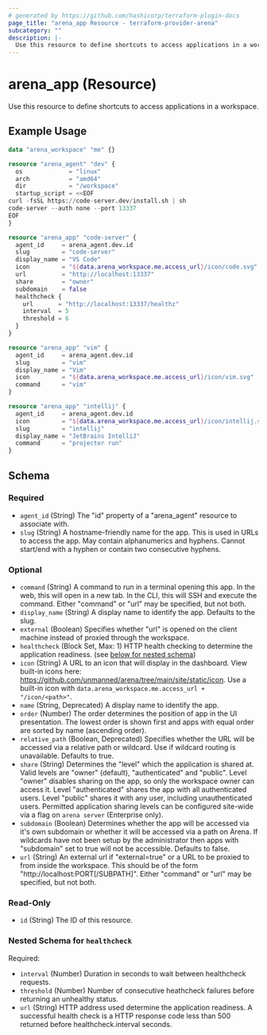 ```yaml
---
# generated by https://github.com/hashicorp/terraform-plugin-docs
page_title: "arena_app Resource - terraform-provider-arena"
subcategory: ""
description: |-
  Use this resource to define shortcuts to access applications in a workspace.
---
```


# arena_app (Resource)

Use this resource to define shortcuts to access applications in a workspace.

## Example Usage

```terraform
data "arena_workspace" "me" {}

resource "arena_agent" "dev" {
  os             = "linux"
  arch           = "amd64"
  dir            = "/workspace"
  startup_script = <<EOF
curl -fsSL https://code-server.dev/install.sh | sh
code-server --auth none --port 13337
EOF
}

resource "arena_app" "code-server" {
  agent_id     = arena_agent.dev.id
  slug         = "code-server"
  display_name = "VS Code"
  icon         = "${data.arena_workspace.me.access_url}/icon/code.svg"
  url          = "http://localhost:13337"
  share        = "owner"
  subdomain    = false
  healthcheck {
    url       = "http://localhost:13337/healthz"
    interval  = 5
    threshold = 6
  }
}

resource "arena_app" "vim" {
  agent_id     = arena_agent.dev.id
  slug         = "vim"
  display_name = "Vim"
  icon         = "${data.arena_workspace.me.access_url}/icon/vim.svg"
  command      = "vim"
}

resource "arena_app" "intellij" {
  agent_id     = arena_agent.dev.id
  icon         = "${data.arena_workspace.me.access_url}/icon/intellij.svg"
  slug         = "intellij"
  display_name = "JetBrains IntelliJ"
  command      = "projector run"
}
```

<!-- schema generated by tfplugindocs -->
## Schema

### Required

- `agent_id` (String) The "id" property of a "arena_agent" resource to associate with.
- `slug` (String) A hostname-friendly name for the app. This is used in URLs to access the app. May contain alphanumerics and hyphens. Cannot start/end with a hyphen or contain two consecutive hyphens.

### Optional

- `command` (String) A command to run in a terminal opening this app. In the web, this will open in a new tab. In the CLI, this will SSH and execute the command. Either "command" or "url" may be specified, but not both.
- `display_name` (String) A display name to identify the app. Defaults to the slug.
- `external` (Boolean) Specifies whether "url" is opened on the client machine instead of proxied through the workspace.
- `healthcheck` (Block Set, Max: 1) HTTP health checking to determine the application readiness. (see [below for nested schema](#nestedblock--healthcheck))
- `icon` (String) A URL to an icon that will display in the dashboard. View built-in icons here: https://github.com/unmanned/arena/tree/main/site/static/icon. Use a built-in icon with `data.arena_workspace.me.access_url + "/icon/<path>"`.
- `name` (String, Deprecated) A display name to identify the app.
- `order` (Number) The order determines the position of app in the UI presentation. The lowest order is shown first and apps with equal order are sorted by name (ascending order).
- `relative_path` (Boolean, Deprecated) Specifies whether the URL will be accessed via a relative path or wildcard. Use if wildcard routing is unavailable. Defaults to true.
- `share` (String) Determines the "level" which the application is shared at. Valid levels are "owner" (default), "authenticated" and "public". Level "owner" disables sharing on the app, so only the workspace owner can access it. Level "authenticated" shares the app with all authenticated users. Level "public" shares it with any user, including unauthenticated users. Permitted application sharing levels can be configured site-wide via a flag on `arena server` (Enterprise only).
- `subdomain` (Boolean) Determines whether the app will be accessed via it's own subdomain or whether it will be accessed via a path on Arena. If wildcards have not been setup by the administrator then apps with "subdomain" set to true will not be accessible. Defaults to false.
- `url` (String) An external url if "external=true" or a URL to be proxied to from inside the workspace. This should be of the form "http://localhost:PORT[/SUBPATH]". Either "command" or "url" may be specified, but not both.

### Read-Only

- `id` (String) The ID of this resource.

<a id="nestedblock--healthcheck"></a>
### Nested Schema for `healthcheck`

Required:

- `interval` (Number) Duration in seconds to wait between healthcheck requests.
- `threshold` (Number) Number of consecutive heathcheck failures before returning an unhealthy status.
- `url` (String) HTTP address used determine the application readiness. A successful health check is a HTTP response code less than 500 returned before healthcheck.interval seconds.
